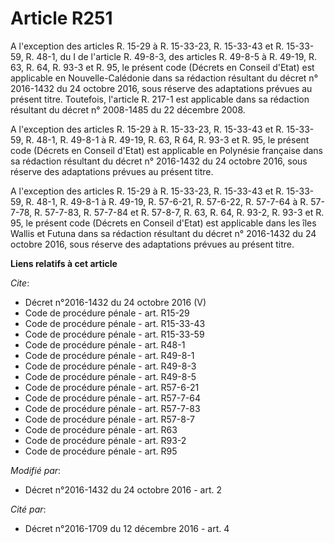 # Article R251

A l'exception des articles R. 15-29 à R. 15-33-23, R. 15-33-43 et R. 15-33-59, R. 48-1, du I de l'article R. 49-8-3, des
articles R. 49-8-5 à R. 49-19, R. 63, R. 64, R. 93-3 et R. 95, le présent code (Décrets en Conseil d'Etat) est applicable en
Nouvelle-Calédonie dans sa rédaction résultant du décret n° 2016-1432 du 24 octobre 2016, sous réserve des adaptations
prévues au présent titre. Toutefois, l'article R. 217-1 est applicable dans sa rédaction résultant du décret n° 2008-1485 du
22 décembre 2008. 

A l'exception des articles R. 15-29 à R. 15-33-23, R. 15-33-43 et R. 15-33-59, R. 48-1, R. 49-8-1 à R. 49-19, R. 63, R 64, R.
93-3 et R. 95, le présent code (Décrets en Conseil d'Etat) est applicable en Polynésie française dans sa rédaction résultant
du décret n° 2016-1432 du 24 octobre 2016, sous réserve des adaptations prévues au présent titre. 

A l'exception des articles R. 15-29 à R. 15-33-23, R. 15-33-43 et R. 15-33-59, R. 48-1, R. 49-8-1 à R. 49-19, R. 57-6-21, R.
57-6-22, R. 57-7-64 à R. 57-7-78, R. 57-7-83, R. 57-7-84 et R. 57-8-7, R. 63, R. 64, R. 93-2, R. 93-3 et R. 95, le présent
code (Décrets en Conseil d'Etat) est applicable dans les îles Wallis et Futuna dans sa rédaction résultant du décret n°
2016-1432 du 24 octobre 2016, sous réserve des adaptations prévues au présent titre.

**Liens relatifs à cet article**

_Cite_:

  - Décret n°2016-1432 du 24 octobre 2016 (V)
  - Code de procédure pénale - art. R15-29
  - Code de procédure pénale - art. R15-33-43
  - Code de procédure pénale - art. R15-33-59
  - Code de procédure pénale - art. R48-1
  - Code de procédure pénale - art. R49-8-1
  - Code de procédure pénale - art. R49-8-3
  - Code de procédure pénale - art. R49-8-5
  - Code de procédure pénale - art. R57-6-21
  - Code de procédure pénale - art. R57-7-64
  - Code de procédure pénale - art. R57-7-83
  - Code de procédure pénale - art. R57-8-7
  - Code de procédure pénale - art. R63
  - Code de procédure pénale - art. R93-2
  - Code de procédure pénale - art. R95

_Modifié par_:

  - Décret n°2016-1432 du 24 octobre 2016 - art. 2

_Cité par_:

  - Décret n°2016-1709 du 12 décembre 2016 - art. 4
